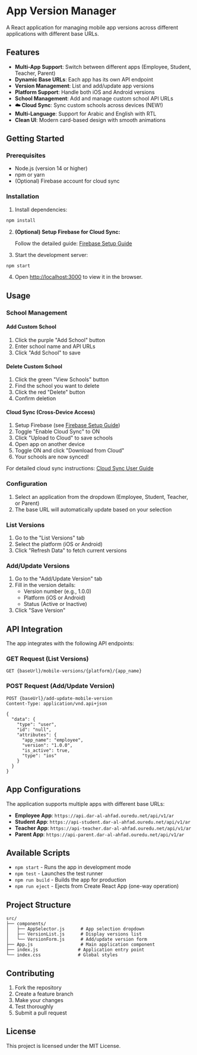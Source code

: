 # App Version Manager

A React application for managing mobile app versions across different applications with different base URLs.

## Features

- **Multi-App Support**: Switch between different apps (Employee, Student, Teacher, Parent)
- **Dynamic Base URLs**: Each app has its own API endpoint
- **Version Management**: List and add/update app versions
- **Platform Support**: Handle both iOS and Android versions
- **School Management**: Add and manage custom school API URLs
- **☁️ Cloud Sync**: Sync custom schools across devices (NEW!)
- **Multi-Language**: Support for Arabic and English with RTL
- **Clean UI**: Modern card-based design with smooth animations

## Getting Started

### Prerequisites

- Node.js (version 14 or higher)
- npm or yarn
- (Optional) Firebase account for cloud sync

### Installation

1. Install dependencies:

```bash
npm install
```

2. **(Optional) Setup Firebase for Cloud Sync:**

   Follow the detailed guide: [Firebase Setup Guide](./FIREBASE_SETUP_GUIDE.md)

3. Start the development server:

```bash
npm start
```

4. Open [http://localhost:3000](http://localhost:3000) to view it in the browser.

## Usage

### School Management

#### Add Custom School
1. Click the purple "Add School" button
2. Enter school name and API URLs
3. Click "Add School" to save

#### Delete Custom School
1. Click the green "View Schools" button
2. Find the school you want to delete
3. Click the red "Delete" button
4. Confirm deletion

#### Cloud Sync (Cross-Device Access)
1. Setup Firebase (see [Firebase Setup Guide](./FIREBASE_SETUP_GUIDE.md))
2. Toggle "Enable Cloud Sync" to ON
3. Click "Upload to Cloud" to save schools
4. Open app on another device
5. Toggle ON and click "Download from Cloud"
6. Your schools are now synced!

For detailed cloud sync instructions: [Cloud Sync User Guide](./CLOUD_SYNC_USER_GUIDE.md)

### Configuration

1. Select an application from the dropdown (Employee, Student, Teacher, or Parent)
2. The base URL will automatically update based on your selection

### List Versions

1. Go to the "List Versions" tab
2. Select the platform (iOS or Android)
3. Click "Refresh Data" to fetch current versions

### Add/Update Versions

1. Go to the "Add/Update Version" tab
2. Fill in the version details:
   - Version number (e.g., 1.0.0)
   - Platform (iOS or Android)
   - Status (Active or Inactive)
3. Click "Save Version"

## API Integration

The app integrates with the following API endpoints:

### GET Request (List Versions)

```
GET {baseUrl}/mobile-versions/{platform}/{app_name}
```

### POST Request (Add/Update Version)

```
POST {baseUrl}/add-update-mobile-version
Content-Type: application/vnd.api+json

{
  "data": {
    "type": "user",
    "id": "null",
    "attributes": {
      "app_name": "employee",
      "version": "1.0.0",
      "is_active": true,
      "type": "ios"
    }
  }
}
```

## App Configurations

The application supports multiple apps with different base URLs:

- **Employee App**: `https://api.dar-al-ahfad.ouredu.net/api/v1/ar`
- **Student App**: `https://api-student.dar-al-ahfad.ouredu.net/api/v1/ar`
- **Teacher App**: `https://api-teacher.dar-al-ahfad.ouredu.net/api/v1/ar`
- **Parent App**: `https://api-parent.dar-al-ahfad.ouredu.net/api/v1/ar`

## Available Scripts

- `npm start` - Runs the app in development mode
- `npm test` - Launches the test runner
- `npm run build` - Builds the app for production
- `npm run eject` - Ejects from Create React App (one-way operation)

## Project Structure

```
src/
├── components/
│   ├── AppSelector.js      # App selection dropdown
│   ├── VersionList.js      # Display versions list
│   └── VersionForm.js      # Add/update version form
├── App.js                  # Main application component
├── index.js               # Application entry point
└── index.css              # Global styles
```

## Contributing

1. Fork the repository
2. Create a feature branch
3. Make your changes
4. Test thoroughly
5. Submit a pull request

## License

This project is licensed under the MIT License.
